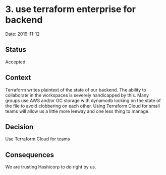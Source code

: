 # 3. use terraform enterprise for backend

Date: 2019-11-12

## Status

Accepted

## Context

Terraform writes plaintext of the state of our backend. The ability to collaborate in the workspaces is severely handicapped by this. Many groups use AWS and/or GC storage with dynamodb locking on the state of the file to avoid clobbering on each other. Using Terraform Cloud for small teams will allow us a little more leeway and one less thing to manage. 

## Decision

Use Terraform Cloud for teams

## Consequences

We are trusting Hashicorp to do right by us.
